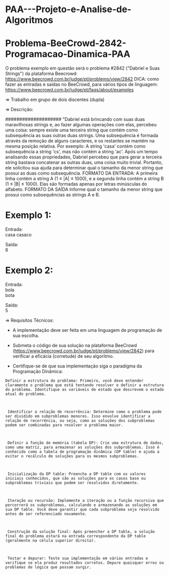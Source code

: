 # PAA---Projeto-e-Analise-de-Algoritmos
# Problema-BeeCrowd-2842-Programacao-Dinamica-PAA

O problema exemplo em questão será o problema #2842 ("Dabriel e Suas Strings") da plataforma Beecrowd:
https://www.beecrowd.com.br/judge/pt/problems/view/2842
          DICA: como fazer as entradas e saídas no BeeCrowd, para vários tipos de linguagem: https://www.beecrowd.com.br/judge/pt/faqs/about/examples

⇒ Trabalho em grupo de dois discentes (dupla)

⇒ Descrição:

####################
"Dabriel está brincando com suas duas maravilhosas strings e, ao fazer algumas operações com elas, percebeu uma coisa:
sempre existe uma terceira string que contém como subsequência as suas outras duas strings. Uma subsequência é formada através da remoção de alguns caracteres, e os restantes se mantém na mesma posição relativa. Por exemplo: A string 'casa' contém como subsequência a string 'cs', mas não contém a string 'ac'. Após um tempo analisando essas propriedades, Dabriel percebeu que para gerar a terceira string bastava concatenar as outras duas, uma coisa muito trivial. Portanto, ele solicitou sua ajuda para determinar qual o tamanho da menor string que possui as duas como subsequência.
FORMATO DA ENTRADA:
A primeira linha contém a string A (1 ≤ |A| ≤ 1000), e a segunda linha contém a string B (1 ≤ |B| ≤ 1000). Elas são formadas apenas por letras minúsculas do alfabeto.
FORMATO DA SAÍDA
Informe qual o tamanho da menor string que possui como subsequências as strings A e B.
# Exemplo 1:

Entrada:</br>
casa
casaco

Saída:</br>
6

# Exemplo 2:
Entrada:</br>
bola</br>
bota</br>

Saída:</br>
5


⇒ Requisitos Técnicos:
   * A implementação deve ser feita em uma linguagem de programação de sua escolha.
   * Submeta o código de sua solução na plataforma BeeCrowd (https://www.beecrowd.com.br/judge/pt/problems/view/2842) para verificar a eficácia (corretude) de seu algoritmo.

   * Certifique-se de que sua implementação siga o paradigma da Programação Dinâmica: 

        

    Definir a estrutura do problema: Primeiro, você deve entender claramente o problema que está tentando resolver e definir a estrutura do problema. Identifique as variáveis de estado que descrevem o estado atual do problema.

       

     Identificar a relação de recorrência: Determine como o problema pode ser dividido em subproblemas menores. Isso envolve identificar a relação de recorrência, ou seja, como as soluções dos subproblemas podem ser combinadas para resolver o problema maior.

       

     Definir a função de memória (tabela DP): Crie uma estrutura de dados, como uma matriz, para armazenar as soluções dos subproblemas. Isso é conhecido como a tabela de programação dinâmica (DP table) e ajuda a evitar o recálculo de soluções para os mesmos subproblemas.

       

     Inicialização da DP table: Preencha a DP table com os valores iniciais conhecidos, que são as soluções para os casos base ou subproblemas triviais que podem ser resolvidos diretamente.

       

     Iteração ou recursão: Implemente a iteração ou a função recursiva que percorrerá os subproblemas, calculando e armazenando as soluções em sua DP table. Você deve garantir que cada subproblema seja resolvido antes de ser referenciado novamente.

       

     Construção da solução final: Após preencher a DP table, a solução final do problema estará na entrada correspondente da DP table (geralmente na célula superior direita).

       

     Testar e depurar: Teste sua implementação em várias entradas e verifique se ela produz resultados corretos. Depure quaisquer erros ou problemas de lógica que possam surgir.
